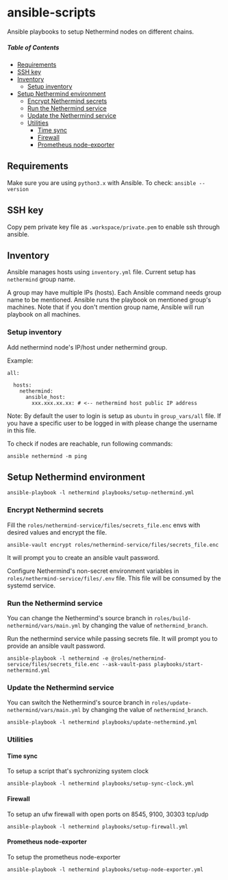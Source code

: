 # ansible-scripts
Ansible playbooks to setup Nethermind nodes on different chains.

##### Table of Contents
  * [Requirements](#requirements)
  * [SSH key](#ssh-key)
  * [Inventory](#inventory)
    + [Setup inventory](#setup-inventory)
  * [Setup Nethermind environment](#setup-nethermind-environment)
    + [Encrypt Nethermind secrets](#encrypt-nethermind-secrets)
    + [Run the Nethermind service](#run-the-nethermind-service)
    + [Update the Nethermind service](#update-the-nethermind-service)
    + [Utilities](#utilities)
      - [Time sync](#time-sync)
      - [Firewall](#firewall)
      - [Prometheus node-exporter](#prometheus-node-exporter)

## Requirements
Make sure you are using `python3.x` with Ansible. To check: `ansible --version`

## SSH key
Copy pem private key file as `.workspace/private.pem` to enable ssh through ansible.

## Inventory
Ansible manages hosts using `inventory.yml` file. Current setup has `nethermind` group name.

A group may have multiple IPs (hosts). Each Ansible command needs group name to be mentioned. Ansible runs the playbook on mentioned group's machines. Note that if you don't mention group name, Ansible will run playbook on all machines.

### Setup inventory

Add nethermind node's IP/host under nethermind group.

Example:
```
all:

  hosts:
    nethermind:
      ansible_host: 
        xxx.xxx.xx.xx: # <-- nethermind host public IP address
```

Note: By default the user to login is setup as `ubuntu` in `group_vars/all` file. If you have a specific user to be logged in with please change the username in this file.

To check if nodes are reachable, run following commands:

```
ansible nethermind -m ping
```

## Setup Nethermind environment

```
ansible-playbook -l nethermind playbooks/setup-nethermind.yml
```

### Encrypt Nethermind secrets

Fill the `roles/nethermind-service/files/secrets_file.enc` envs with desired values and encrypt the file.

```
ansible-vault encrypt roles/nethermind-service/files/secrets_file.enc
```

It will prompt you to create an ansible vault password.

Configure Nethermind's non-secret environment variables in `roles/nethermind-service/files/.env` file. This file will be consumed by the systemd service.

### Run the Nethermind service

You can change the Nethermind's source branch in `roles/build-nethermind/vars/main.yml` by changing the value of `nethermind_branch`.

Run the nethermind service while passing secrets file. It will prompt you to provide an ansible vault password.

```
ansible-playbook -l nethermind -e @roles/nethermind-service/files/secrets_file.enc --ask-vault-pass playbooks/start-nethermind.yml
```

### Update the Nethermind service

You can switch the Nethermind's source branch in `roles/update-nethermind/vars/main.yml` by changing the value of `nethermind_branch`.

```
ansible-playbook -l nethermind playbooks/update-nethermind.yml
```

### Utilities

#### Time sync

To setup a script that's sychronizing system clock

```
ansible-playbook -l nethermind playbooks/setup-sync-clock.yml
```

#### Firewall

To setup an ufw firewall with open ports on 8545, 9100, 30303 tcp/udp

```
ansible-playbook -l nethermind playbooks/setup-firewall.yml
```

#### Prometheus node-exporter

To setup the prometheus node-exporter

```
ansible-playbook -l nethermind playbooks/setup-node-exporter.yml
```
